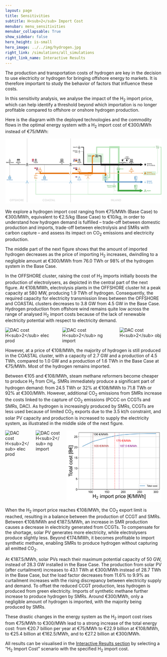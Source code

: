 ```yaml
---
layout: page
title: Sensitivities
subtitle: H<sub>2</sub> Import Cost
menubar: menu_sensitivities
menubar_collapsable: True
show_sidebar: false
hero_height: is-small
hero_image: ../../img/hydrogen.jpg
right_link: /simulations/all_simulations
right_link_name: Interactive Results
---
```


The production and transportation costs of hydrogen are key in the decision to use electricity or hydrogen for bringing offshore energy to markets. It is therefore important to study the behavior of factors that influence these costs. 

In this sensitivity analysis, we analyse the impact of the H<sub>2</sub> import price, which can help identify a threshold beyond which importation is no longer profitable compared to offshore or onshore hydrogen production. 

Here is the diagram with the deployed technologies and the commodity flows in the optimal energy system with a H<sub>2</sub> import cost of €300/MWh instead of €75/MWh:

![Base case summary](../../img/h2import.png)

We explore a hydrogen import cost ranging from €75/MWh (Base Case) to €300/MWh, equivalent to €2.5/kg (Base Case) to €10/kg, in order to understand how hydrogen demand is fulfilled – trade-off between domestic production and imports, trade-off between electrolysis and SMRs with carbon capture – and assess its impact on CO<sub>2</sub> emissions and electricity production.

The middle part of the next figure shows that the amount of imported hydrogen decreases as the price of importing H<sub>2</sub> increases, dwindling to a negligible amount at €300/MWh from 76.0 TWh or 98% of the hydrogen system in the Base Case.

In the OFFSHORE cluster, raising the cost of H<sub>2</sub> imports initially boosts the production of electrolysers, as depicted in the central part of the next figure. At €108/MWh, electrolysis plants in the OFFSHORE cluster hit a peak capacity at 580 MW, producing 1.9 TWh of hydrogen. Consequently, the required capacity for electricity transmission lines between the OFFSHORE and COASTAL clusters decreases to 3.8 GW from 4.5 GW in the Base Case. Hydrogen production from offshore wind remains quite low across the range of analysed H<sub>2</sub> import costs because of the lack of renewable electricity potential with respect to electricity demand.

<div class="columns">
  <div class="column is-4 has-text-centered">
    <img alt="DAC cost H<sub>2</sub> elec prod" src="../../img/DAC_cost_h2_h2_cap-1.png">
  </div>
  <div class="column is-4 has-text-centered">
    <img alt="DAC cost H<sub>2</sub> ng import" src="../../img/DAC_cost_h2_h2_tot_prod-1.png">
  </div>
  <div class="column is-4 has-text-centered">
    <img alt="DAC cost H<sub>2</sub> obj" src="../../img/DAC_cost_h2_inter_cap-1.png">
  </div>
</div>

However, at a price of €108/MWh, the majority of hydrogen is still produced in the COASTAL cluster, with a capacity of 2.7 GW and a production of 4.5 TWh, compared to 1.0 GW and a production of 1.6 TWh in the Base Case at €75/MWh. Most of the hydrogen remains imported.

Between €105 and €108/MWh, steam methane reformers become cheaper to produce H<sub>2</sub> from CH<sub>4</sub>. SMRs immediately produce a significant part of hydrogen demand: from 24.5 TWh or 32% at €108/MWh to 71.8 TWh or 92% at €300/MWh. However, additional CO<sub>2</sub> emissions from SMRs increase the costs linked to the capture of CO<sub>2</sub> emissions (PCCC on CCGTs and SMRs, DAC). As hydrogen is increasingly produced by SMRs, CCGTs are less used because of limited CO<sub>2</sub> exports due to the 3.5 kt/h constraint, and solar PV capacity and production is increased to supply the electricity system, as illustrated in the middle side of the next figure.

<div class="columns">
  <div class="column is-4 has-text-centered">
    <img alt="DAC cost H<sub>2</sub> elec prod" src="../../img/DAC_cost_h2_elec_prod-1.png">
  </div>
  <div class="column is-4 has-text-centered">
    <img alt="DAC cost H<sub>2</sub> ng import" src="../../img/DAC_cost_h2_ng_imp-1.png">
  </div>
  <div class="column is-4 has-text-centered">
    <img alt="DAC cost h2 obj" src="../../img/DAC_cost_h2_obj-1.png">
  </div>
</div>

When the H<sub>2</sub> import price reaches €108/MWh, the CO<sub>2</sub> export limit is reached, resulting in a balance between the production of CCGT and SMRs. Between €108/MWh and €187.5/MWh, an increase in SMR production causes a decrease in electricity generated from CCGTs. To compensate for the shortage, solar PV generates more electricity, while electrolysers produce slightly less. Beyond €174/MWh, it becomes profitable to import synthetic methane, enabling SMRs to produce hydrogen without capturing all emitted CO<sub>2</sub>.

At €187.5/MWh, solar PVs reach their maximum potential capacity of 50 GW, instead of 28.3 GW installed in the Base Case. The production from solar PV (after curtailment) increases to 43.1 TWh at €300/MWh instead of 28.7 TWh in the Base Case, but the load factor decreases from 11.6% to 9.9% as curtailment increases with the rising discrepancy between electricity supply and demand. To offset the reduced CCGT production, less hydrogen is produced from green electricity. Imports of synthetic methane further increase to produce hydrogen by SMRs. Around €300/MWh, only a negligible amount of hydrogen is imported, with the majority being produced by SMRs.

These drastic changes in the energy system as the H<sub>2</sub> import cost rises from €75/MWh to €300/MWh lead to a strong increase of the total energy cost: from €20.7 billion per year at €75/MWh to €22.9 billion at €108/MWh, to €25.4 billion at €162.5/MWh, and to €27.2 billion at €300/MWh.

All results can be visualised in the [Interactive Results section](../all_simulations) by selecting a “H<sub>2</sub> Import Cost” scenario with the specified H<sub>2</sub> import cost.